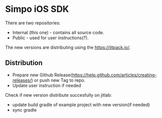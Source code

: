 # Simpo iOS SDK

There are two repositories: 
 - Internal (this one) - contains all source code. 
 - Public - used for user instructions(?).
 
 The new versions are distributing using the https://jitpack.io/. 

## Distribution


- Prepare new Github Release(https://help.github.com/articles/creating-releases/) or push new Tag to repo.
- Update user instruction if needed 

Check if new version distribute succesfully on jitlab:
- update build gradle of example project with new version(if needed) 
- sync gradle
